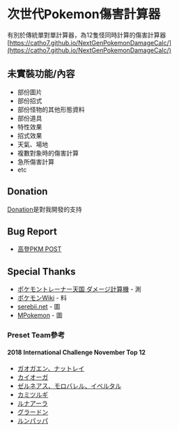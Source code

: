 # 次世代Pokemon傷害計算器
有別於傳統單對單計算器，為12隻怪同時計算的傷害計算器  
[https://catho7.github.io/NextGenPokemonDamageCalc/](https://catho7.github.io/NextGenPokemonDamageCalc/)

## 未實裝功能/內容
* 部份圖片
* 部份招式
* 部份怪物的其他形態資料
* 部份道具
* 特性效果
* 招式效果
* 天氣、場地
* 複數對象時的傷害計算
* 急所傷害計算
* etc

## Donation
[Donation](https://www.paypal.com/cgi-bin/webscr?cmd=_s-xclick&hosted_button_id=PAGW77ASG7VHY&source=url)是對我開發的支持

## Bug Report
* [高登PKM POST](https://m.hkgolden.com/view.aspx?message=6996022)

## Special Thanks
* [ポケモントレーナー天国 ダメージ計算機]() - 測
* [ポケモンWiki](http://wiki.ポケモン.com/wiki/%E3%83%A1%E3%82%A4%E3%83%B3%E3%83%9A%E3%83%BC%E3%82%B8) - 料
* [serebii.net](https://www.serebii.net/) - 圖
* [MPokemon](http://mpokemon.com) - 圖

### Preset Team參考
#### 2018 International Challenge November Top 12

* [ガオガエン、ナットレイ](https://yana-buro-poke.hatenablog.com/entry/2018/09/17/002251)
* [カイオーガ](https://omochi-kanon.hatenablog.com/entry/2018/12/28/042622)
* [ゼルネアス、モロバレル、イベルタル](http://barudoru.hatenablog.com/entry/2018/09/29/110036)
* [カミツルギ](https://moge-mo.hatenablog.com/entry/2018/09/23/221706)
* [ルナアーラ](http://sakanakun101.hatenablog.com/entry/2018/09/20/055734)
* [グラードン](http://kou-yoshimaru.hatenablog.com/entry/2018/12/03/140300)
* [ルンパッパ](http://sakanakun101.hatenablog.com/entry/2018/09/20/055734)